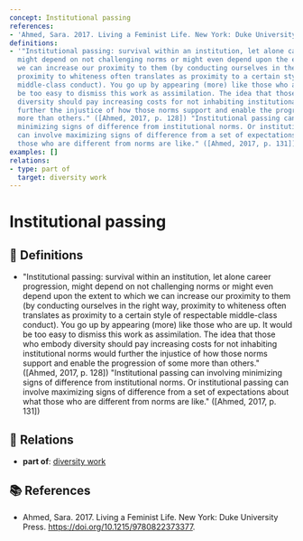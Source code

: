```yaml
---
concept: Institutional passing
references:
- 'Ahmed, Sara. 2017. Living a Feminist Life. New York: Duke University Press. https://doi.org/10.1215/9780822373377.'
definitions:
- '"Institutional passing: survival within an institution, let alone career progression,
  might depend on not challenging norms or might even depend upon the extent to which
  we can increase our proximity to them (by conducting ourselves in the right way,
  proximity to whiteness often translates as proximity to a certain style of respectable
  middle-class conduct). You go up by appearing (more) like those who are up. It would
  be too easy to dismiss this work as assimilation. The idea that those who embody
  diversity should pay increasing costs for not inhabiting institutional norms would
  further the injustice of how those norms support and enable the progression of some
  more than others." ([Ahmed, 2017, p. 128]) "Institutional passing can involving
  minimizing signs of difference from institutional norms. Or institutional passing
  can involve maximizing signs of difference from a set of expectations about what
  those who are different from norms are like." ([Ahmed, 2017, p. 131])'
examples: []
relations:
- type: part of
  target: diversity work
---
```


# Institutional passing

## 📖 Definitions

- "Institutional passing: survival within an institution, let alone career progression, might depend on not challenging norms or might even depend upon the extent to which we can increase our proximity to them (by conducting ourselves in the right way, proximity to whiteness often translates as proximity to a certain style of respectable middle-class conduct). You go up by appearing (more) like those who are up. It would be too easy to dismiss this work as assimilation. The idea that those who embody diversity should pay increasing costs for not inhabiting institutional norms would further the injustice of how those norms support and enable the progression of some more than others." ([Ahmed, 2017, p. 128]) "Institutional passing can involving minimizing signs of difference from institutional norms. Or institutional passing can involve maximizing signs of difference from a set of expectations about what those who are different from norms are like." ([Ahmed, 2017, p. 131])

## 🔗 Relations

- **part of**: [diversity work](./diversity-work.md)

## 📚 References

- Ahmed, Sara. 2017. Living a Feminist Life. New York: Duke University Press. https://doi.org/10.1215/9780822373377.
